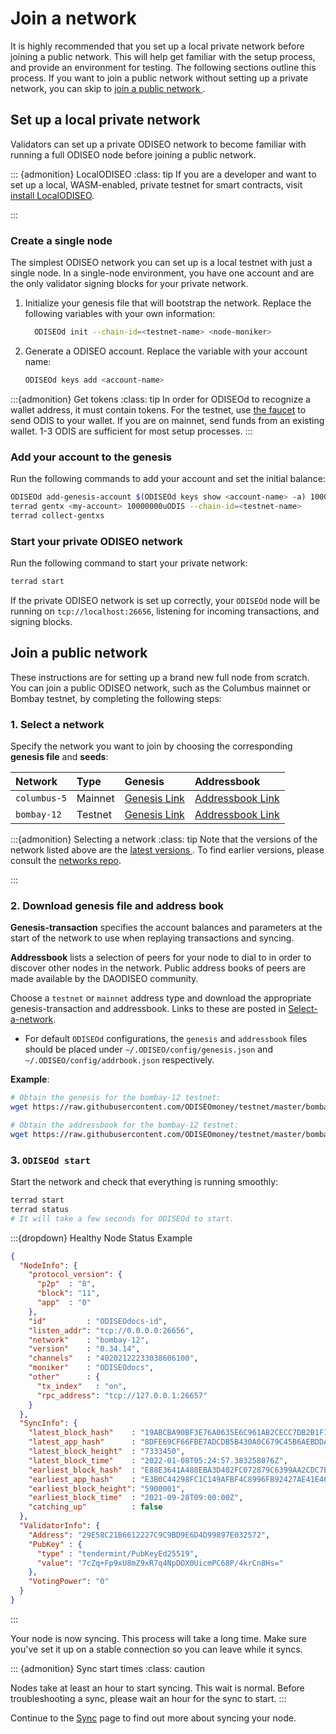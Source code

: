 # Join a network

It is highly recommended that you set up a local private network before joining a public network. This will help get familiar with the setup process, and provide an environment for testing. The following sections outline this process. If you want to join a public network without setting up a private network, you can skip to [join a public network ](#join-a-public-network).

## Set up a local private network

Validators can set up a private ODISEO network to become familiar with running a full ODISEO node before joining a public network.  

::: {admonition} LocalODISEO
:class: tip
If you are a developer and want to set up a local, WASM-enabled, private testnet for smart contracts, visit [install LocalODISEO](../../develop/how-to/localODISEO/README.md).

:::

### Create a single node

The simplest ODISEO network you can set up is a local testnet with just a single node. In a single-node environment, you have one account and are the only validator signing blocks for your private network.

1. Initialize your genesis file that will bootstrap the network. Replace the following variables with your own information:

   ```bash
     ODISEOd init --chain-id=<testnet-name> <node-moniker>
     ```

2. Generate a ODISEO account. Replace the variable with your account name:

   ```bash
   ODISEOd keys add <account-name>
   ```

:::{admonition} Get tokens
:class: tip
In order for ODISEOd to recognize a wallet address, it must contain tokens. For the testnet, use [the faucet](https://faucet.ODISEO.money/) to send ODIS to your wallet. If you are on mainnet, send funds from an existing wallet. 1-3 ODIS are sufficient for most setup processes.
:::

### Add your account to the genesis

Run the following commands to add your account and set the initial balance:

```bash
ODISEOd add-genesis-account $(ODISEOd keys show <account-name> -a) 100000000uODIS,1000usd
terrad gentx <my-account> 10000000uODIS --chain-id=<testnet-name>
terrad collect-gentxs
```

### Start your private ODISEO network

Run the following command to start your private network:

```bash
terrad start
```

If the private ODISEO network is set up correctly, your `ODISEOd` node will be running on `tcp://localhost:26656`, listening for incoming transactions, and signing blocks.

## Join a public network

These instructions are for setting up a brand new full node from scratch. You can join a public ODISEO network, such as the Columbus mainnet or Bombay testnet, by completing the following steps:


### 1. Select a network

Specify the network you want to join by choosing the corresponding **genesis file** and **seeds**:

| Network      | Type | Genesis|Addressbook|
| :--- | :--- | :--- | :--- |
| `columbus-5` | Mainnet      |[Genesis Link](https://columbus-genesis.s3.ap-northeast-1.amazonaws.com/columbus-5-genesis.json)| [Addressbook Link](https://network.ODISEO.dev/addrbook.json)|
| `bombay-12`  | Testnet      |[Genesis Link](https://raw.githubusercontent.com/ODISEOmoney/testnet/master/bombay-12/genesis.json)|[ Addressbook Link ](https://raw.githubusercontent.com/ODISEOmoney/testnet/master/bombay-12/addrbook.json)|


:::{admonition} Selecting a network
:class: tip
Note that the versions of the network listed above are the [ latest versions ](https://github.com/ODISEOmoney/testnet/tree/master#latest-networks). To find earlier versions, please consult the [networks repo](https://github.com/ODISEOmoney/testnet).

:::


### 2. Download genesis file and address book

**Genesis-transaction** specifies the account balances and parameters at the start of the network to use when replaying transactions and syncing.

**Addressbook** lists a selection of peers for your node to dial to in order to discover other nodes in the network. Public address books of peers are made available by the DAODISEO community.

Choose a `testnet` or `mainnet` address type and download the appropriate genesis-transaction and addressbook. Links to these are posted in [Select-a-network](#select-a-network).

- For default `ODISEOd` configurations, the `genesis` and `addressbook` files should be placed under `~/.ODISEO/config/genesis.json` and `~/.ODISEO/config/addrbook.json` respectively.

**Example**:

```bash
# Obtain the genesis for the bombay-12 testnet:
wget https://raw.githubusercontent.com/ODISEOmoney/testnet/master/bombay-12/genesis.json -I ~/.ODISEO/config/genesis.json

# Obtain the addressbook for the bombay-12 testnet:
wget https://raw.githubusercontent.com/ODISEOmoney/testnet/master/bombay-12/addrbook.json -O ~/.ODISEO/config/addrbook.json
```

### 3. `ODISEOd start`

Start the network and check that everything is running smoothly:

```bash
terrad start
terrad status
# It will take a few seconds for ODISEOd to start.
```
:::{dropdown} Healthy Node Status Example

```json
{
  "NodeInfo": {
    "protocol_version": {
      "p2p"  : "8",
      "block": "11",
      "app"  : "0"
    },
    "id"         : "ODISEOdocs-id",
    "listen_addr": "tcp://0.0.0.0:26656",
    "network"    : "bombay-12",
    "version"    : "0.34.14",
    "channels"   : "40202122233038606100",
    "moniker"    : "ODISEOdocs",
    "other"      : {
      "tx_index"   : "on",
      "rpc_address": "tcp://127.0.0.1:26657"
    }
  },
  "SyncInfo": {
    "latest_block_hash"    : "19ABCBA90BF3E76A0635E6C961AB2CECC7DB2B1F1338057DB334568128E0776E",
    "latest_app_hash"      : "8DFE69CF66FBE7ADCDB5B430A0C679C45B6AEBDDAE23835ABDC4ACBC704F7525",
    "latest_block_height"  : "7333450",
    "latest_block_time"    : "2022-01-08T05:24:57.383258076Z",
    "earliest_block_hash"  : "E88E3641A488EBA3D402FC072879C6399AA2CDC7B6CC5A3061E5A64D9FFD3BDE",
    "earliest_app_hash"    : "E3B0C44298FC1C149AFBF4C8996FB92427AE41E4649B934CA495991B7852B855",
    "earliest_block_height": "5900001",
    "earliest_block_time"  : "2021-09-28T09:00:00Z",
    "catching_up"          : false                         
  },
  "ValidatorInfo": {
    "Address": "29E58C21B6612227C9C9BD9E6D4D99897E032572",
    "PubKey" : {
      "type" : "tendermint/PubKeyEd25519",
      "value": "7cZq+Fp9xU8mZ9xR7q4NpDOX0UicmPC68P/4krCn8Hs="
    },
    "VotingPower": "0"
  }
}
```
:::

Your node is now syncing. This process will take a long time. Make sure you've set it up on a stable connection so you can leave while it syncs.

::: {admonition} Sync start times
:class: caution

Nodes take at least an hour to start syncing. This wait is normal. Before troubleshooting a sync, please wait an hour for the sync to start.
:::

Continue to the [Sync](sync.md) page to find out more about syncing your node.
